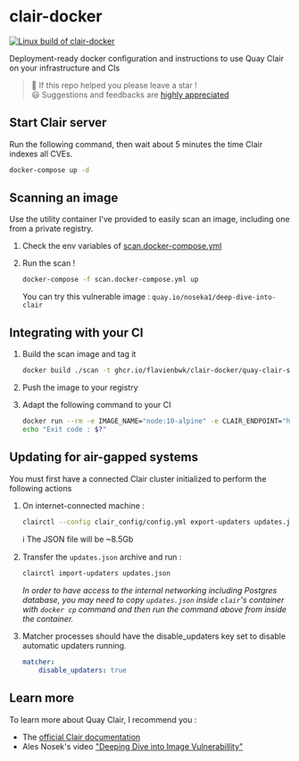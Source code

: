 # clair-docker

[![Linux build of clair-docker](https://github.com/flavienbwk/clair-docker/actions/workflows/main.yml/badge.svg)](https://github.com/flavienbwk/clair-docker/actions/workflows/main.yml)

Deployment-ready docker configuration and instructions to use Quay Clair on your infrastructure and CIs

> 🌟 If this repo helped you please leave a star !  
> :smiley: Suggestions and feedbacks are [highly appreciated](https://github.com/flavienbwk/clair-docker/issues/new)

## Start Clair server

Run the following command, then wait about 5 minutes the time Clair indexes all CVEs.

```bash
docker-compose up -d
```

## Scanning an image

Use the utility container I've provided to easily scan an image, including one from a private registry.

1. Check the env variables of [scan.docker-compose.yml](./scan.docker-compose.yml)

2. Run the scan !

    ```bash
    docker-compose -f scan.docker-compose.yml up
    ```

    You can try this vulnerable image : `quay.io/noseka1/deep-dive-into-clair`

## Integrating with your CI

1. Build the scan image and tag it

    ```bash
    docker build ./scan -t ghcr.io/flavienbwk/clair-docker/quay-clair-scan:v4.3.0
    ```

2. Push the image to your registry

3. Adapt the following command to your CI

    ```bash
    docker run --rm -e IMAGE_NAME="node:10-alpine" -e CLAIR_ENDPOINT="http://172.17.0.1:6060" -e REGISTRY_ENDPOINT="" -e REGISTRY_USERNAME="" -e REGISTRY_PASSWORD="" --privileged --network="host" -it ghcr.io/flavienbwk/clair-docker/quay-clair-scan:v4.3.0
    echo "Exit code : $?"
    ```

## Updating for air-gapped systems

You must first have a connected Clair cluster initialized to perform the following actions

1. On internet-connected machine :

    ```bash
    clairctl --config clair_config/config.yml export-updaters updates.json
    ```

    :information_source: The JSON file will be ~8.5Gb

2. Transfer the `updates.json` archive and run :

    ```bash
    clairctl import-updaters updates.json
    ```

    _In order to have access to the internal networking including Postgres database, you may need to copy `updates.json` inside `clair`'s container with `docker cp` command and then run the command above from inside the container._

3. Matcher processes should have the disable_updaters key set to disable automatic updaters running.

    ```yml
    matcher:
        disable_updaters: true
    ```

## Learn more

To learn more about Quay Clair, I recommend you :

- The [official Clair documentation](https://quay.github.io/clair/)
- Ales Nosek's video ["Deeping Dive into Image Vulnerabillity"](https://www.youtube.com/watch?v=kLpEbUBn06A)
